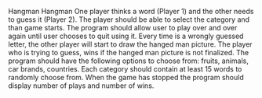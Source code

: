 Hangman Hangman One player thinks a word (Player 1) and the other needs to guess it (Player 2). The player should be able to select the category and than game starts. The program should allow user to play over and over again until user chooses to quit using it. Every time is a wrongly guessed letter, the other player will start to draw the hanged man picture. The player who is trying to guess, wins if the hanged man picture is not finalized. The program should have the following options to choose from: fruits, animals, car brands, countries. Each category should contain at least 15 words to randomly choose from. When the game has stopped the program should display number of plays and number of wins.
